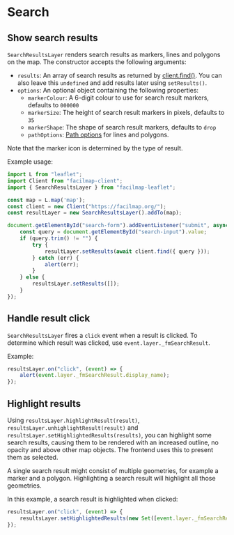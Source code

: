 # Search

## Show search results

`SearchResultsLayer` renders search results as markers, lines and polygons on the map. The constructor accepts the following arguments:
* `results`: An array of search results as returned by [client.find()](../client/methods.md#find-data). You can also leave this `undefined` and add results later using `setResults()`.
* `options`: An optional object containing the following properties:
	* `markerColour`: A 6-digit colour to use for search result markers, defaults to `000000`
	* `markerSize`: The height of search result markers in pixels, defaults to `35`
	* `markerShape`: The shape of search result markers, defaults to `drop`
	* `pathOptions`: [Path options](https://leafletjs.com/reference.html#path-option) for lines and polygons.

Note that the marker icon is determined by the type of result.

Example usage:
```javascript
import L from "leaflet";
import Client from "facilmap-client";
import { SearchResultsLayer } from "facilmap-leaflet";

const map = L.map('map');
const client = new Client("https://facilmap.org/");
const resultLayer = new SearchResultsLayer().addTo(map);

document.getElementById("search-form").addEventListener("submit", async () => {
	const query = document.getElementById("search-input").value;
	if (query.trim() != "") {
		try {
			resultLayer.setResults(await client.find({ query }));
		} catch (err) {
			alert(err);
		}
	} else {
		resultsLayer.setResults([]);
	}
});
```

## Handle result click

`SearchResultsLayer` fires a `click` event when a result is clicked. To determine which result was clicked, use `event.layer._fmSearchResult`.

Example:
```javascript
resultsLayer.on("click", (event) => {
	alert(event.layer._fmSearchResult.display_name);
});
```

## Highlight results

Using `resultsLayer.highlightResult(result)`, `resultsLayer.unhighlightResult(result)` and `resultsLayer.setHighlightedResults(results)`, you can highlight some search results, causing them to be rendered with an increased outline, no opacity and above other map objects. The frontend uses this to present them as selected.

A single search result might consist of multiple geometries, for example a marker and a polygon. Highlighting a search result will highlight all those geometries.

In this example, a search result is highlighted when clicked:
```javascript
resultsLayer.on("click", (event) => {
	resultsLayer.setHighlightedResults(new Set([event.layer._fmSearchResult]));
});
```